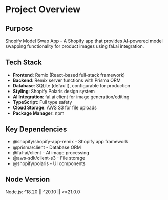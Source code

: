 # Project Overview

## Purpose
Shopify Model Swap App - A Shopify app that provides AI-powered model swapping functionality for product images using fal.ai integration.

## Tech Stack
- **Frontend**: Remix (React-based full-stack framework)
- **Backend**: Remix server functions with Prisma ORM
- **Database**: SQLite (default), configurable for production
- **Styling**: Shopify Polaris design system
- **AI Integration**: fal.ai client for image generation/editing
- **TypeScript**: Full type safety
- **Cloud Storage**: AWS S3 for file uploads
- **Package Manager**: npm

## Key Dependencies
- @shopify/shopify-app-remix - Shopify app framework
- @prisma/client - Database ORM
- @fal-ai/client - AI image processing
- @aws-sdk/client-s3 - File storage
- @shopify/polaris - UI components

## Node Version
Node.js: ^18.20 || ^20.10 || >=21.0.0